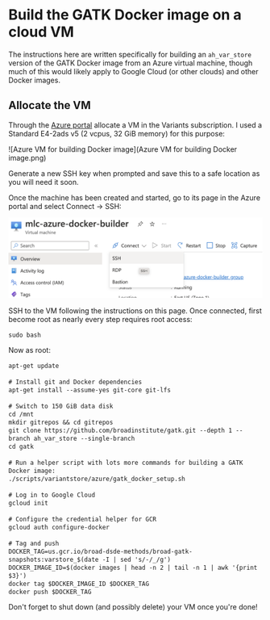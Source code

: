 # Build the GATK Docker image on a cloud VM

The instructions here are written specifically for building an `ah_var_store` version of the GATK Docker image from an
Azure virtual machine, though much of this would likely apply to Google Cloud (or other clouds) and other Docker images.


## Allocate the VM

Through the [Azure portal](https://portal.azure.com/) allocate a VM in the Variants subscription. I used a Standard
E4-2ads v5 (2 vcpus, 32 GiB memory) for this purpose:

![Azure VM for building Docker image](Azure VM for building Docker image.png)

Generate a new SSH key when prompted and save this to a safe location as you will need it soon. 

Once the machine has been created and started, go to its page in the Azure portal and select Connect -> SSH:


![Connect to Azure VM](./Azure%20VM%20Connect%20SSH.png)

SSH to the VM following the instructions on this page. Once connected, first become root as nearly every step requires
root access:

```
sudo bash
```

Now as root:

```
apt-get update

# Install git and Docker dependencies
apt-get install --assume-yes git-core git-lfs

# Switch to 150 GiB data disk
cd /mnt
mkdir gitrepos && cd gitrepos
git clone https://github.com/broadinstitute/gatk.git --depth 1 --branch ah_var_store --single-branch
cd gatk

# Run a helper script with lots more commands for building a GATK Docker image:
./scripts/variantstore/azure/gatk_docker_setup.sh

# Log in to Google Cloud
gcloud init

# Configure the credential helper for GCR
gcloud auth configure-docker

# Tag and push
DOCKER_TAG=us.gcr.io/broad-dsde-methods/broad-gatk-snapshots:varstore_$(date -I | sed 's/-/_/g')
DOCKER_IMAGE_ID=$(docker images | head -n 2 | tail -n 1 | awk '{print $3}')
docker tag $DOCKER_IMAGE_ID $DOCKER_TAG
docker push $DOCKER_TAG
```

Don't forget to shut down (and possibly delete) your VM once you're done!

